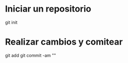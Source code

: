 

# Iniciar un repositorio

git init

# Realizar cambios y comitear

git add <fichero>
git commit -am "<mensaje>"